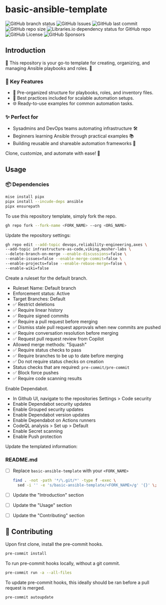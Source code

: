 # basic-ansible-template

![GitHub branch status](https://img.shields.io/github/checks-status/mosher-labs/basic-ansible-template/main)
![GitHub Issues](https://img.shields.io/github/issues/mosher-labs/basic-ansible-template)
![GitHub last commit](https://img.shields.io/github/last-commit/mosher-labs/basic-ansible-template)
![GitHub repo size](https://img.shields.io/github/repo-size/mosher-labs/basic-ansible-template)
![Libraries.io dependency status for GitHub repo](https://img.shields.io/librariesio/github/mosher-labs/basic-ansible-template)
![GitHub License](https://img.shields.io/github/license/mosher-labs/basic-ansible-template)
![GitHub Sponsors](https://img.shields.io/github/sponsors/mosher-labs)

## Introduction

🚀 This repository is your go-to template for creating, organizing,
and managing Ansible playbooks and roles. 🎯

### 🌟 Key Features

- 📂 Pre-organized structure for playbooks, roles, and inventory files.
- 🔧 Best practices included for scalable automation setups.
- 🌐 Ready-to-use examples for common automation tasks.

### ✨ Perfect for

- Sysadmins and DevOps teams automating infrastructure 🛠️
- Beginners learning Ansible through practical examples 📚
- Building reusable and shareable automation frameworks 🚀

Clone, customize, and automate with ease! 🤝

## Usage

### 📦 Dependencies

```bash
mise install pipx
pipx install --incude-deps ansible
pipx ensurepath
```

To use this repository template, simply fork the repo.

```bash
gh repo fork --fork-name <FORK_NAME> --org <ORG_NAME>
```

Update the repository settings:

```bash
gh repo edit --add-topic devops,reliability-engineering,axes \
--add-topic infrastructure-as-code,viking,mosher-labs \
--delete-branch-on-merge --enable-discussions=false \
--enable-issues=false --enable-merge-commit=false \
--enable-projects=false --enable-rebase-merge=false \
--enable-wiki=false
```

Create a ruleset for the default branch.

- Ruleset Name: Default branch
- Enforcement status: Active
- Target Branches: Default
- ✅ Restrict deletions
- ✅ Require linear history
- ✅ Require signed commits
- ✅ Require a pull request before merging
- ✅ Dismiss stale pull request approvals when new commits are pushed
- ✅ Require conversation resolution before merging
- ✅ Request pull request review from Copilot
- Allowed merge methods: "Squash"
- ✅ Require status checks to pass
- ✅ Require branches to be up to date before merging
- ✅ Do not require status checks on creation
- Status checks that are required: `pre-commit/pre-commit`
- ✅ Block force pushes
- ✅ Require code scanning results

Enable Dependabot.

- In Github UI, navigate to the repositories Settings > Code security
- Enable Dependabot security updates
- Enable Grouped security updates
- Enable Dependabot version updates
- Enable Dependabot on Actions runners
- CodeQL analysis > Set up > Default
- Enable Secret scanning
- Enable Push protection

Update the templated information:

### README.md

- [ ] Replace `basic-ansible-template` with your `<FORK_NAME>`

  ```bash
  find . -not -path '*/\.git/*' -type f -exec \
    sed -i '' -e 's/basic-ansible-template/<FORK_NAME>/g' '{}' \;
  ```

- [ ] Update the "Introduction" section
- [ ] Update the "Usage" section
- [ ] Update the "Contributing" section

## 🔰 Contributing

Upon first clone, install the pre-commit hooks.

```bash
pre-commit install
```

To run pre-commit hooks locally, without a git commit.

```bash
pre-commit run -a --all-files
```

To update pre-commit hooks, this ideally should be ran before a pull request is merged.

```bash
pre-commit autoupdate
```

